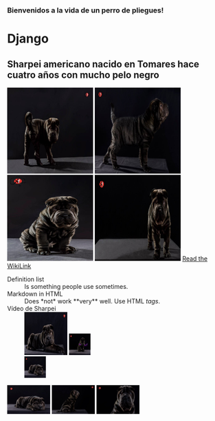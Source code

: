 ### Bienvenidos a la vida de un perro de pliegues!
# **Django**
## Sharpei americano nacido en Tomares hace cuatro años con mucho pelo negro
<img src="django1.jpg" alt="texto 2" width="200" height="200">
<img src="django2.jpg" alt="texto 2" width="200" height="200">
<img src="django3.jpg" alt="texto 2" width="200" height="200">
<img src="django4.jpg" alt="texto 2" width="200" height="200">
<a href="https://es.wikipedia.org/wiki/Shar_Pei">Read the WikiLink</a>


<dl>
  <dt>Definition list</dt>
  <dd>Is something people use sometimes.</dd>

  <dt>Markdown in HTML</dt>
  <dd>Does *not* work **very** well. Use HTML <em>tags</em>.</dd>
  <dt>Vídeo de Sharpei</dt>
  <dd><a href="https://www.youtube.com/watch?v=_CA5kgWkA-Y" target="_blank"><img src="django5.jpg" width="100" height="100"></a>
<img src="django8.jpg" width="50" height="50"><br><img src="django6.jpg" width="50" height="50"></dd>
</dl>

<!--<a href="https://www.youtube.com/watch?v=_CA5kgWkA-Y" target="_blank"><img src="django5.jpg" width="100" height="100"></a>
<img src="django8.jpg" width="50" height="50"><br><img src="django6.jpg" width="50" height="50">
-->
<p float="left">
  <img src="django6.jpg" width="100" />
  <img src="django9.jpg" width="100" /> 
  <img src="django11.jpg" width="100" />
</p>
